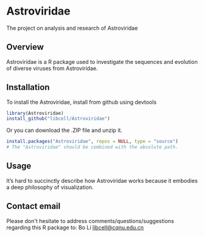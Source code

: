 
# Astroviridae
The project on analysis and research of Astroviridae 

## Overview

Astroviridae is a R package used to investigate the sequences and evolution of diverse viruses from Astroviridae.

## Installation

To install the Astroviridae, install from github using devtools

``` r
library(Astroviridae)
install_github("libcell/Astroviridae")
```

Or you can download the .ZIP file and unzip it.
 
``` r
install.packages("Astroviridae", repos = NULL, type = "source")
# The "Astroviridae" should be combined with the absolute path.
```

## Usage

It’s hard to succinctly describe how Astroviridae works because it embodies a 
deep philosophy of visualization. 

## Contact email

Please don't hesitate to address comments/questions/suggestions regarding this R 
package to: Bo Li libcell@cqnu.edu.cn
